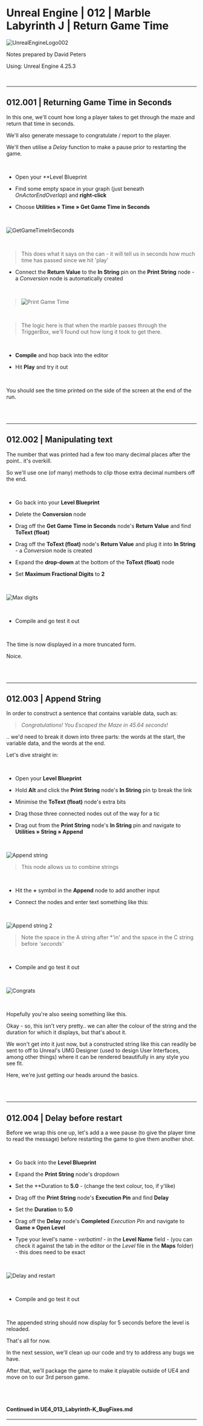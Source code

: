 # Unreal Engine | 012 | Marble Labyrinth J | Return Game Time

![UnrealEngineLogo002](https://user-images.githubusercontent.com/36719180/90347960-a4e68900-e087-11ea-9349-f5a59105b4d2.png)


Notes prepared by David Peters

Using: Unreal Engine 4.25.3 

<br>

---

## 012.001 | Returning Game Time in Seconds

In this one, we'll count how long a player takes to get through the maze and return that time in seconds.

We'll also generate message to congratulate / report to the player.

We'll then utilise a *Delay* function to make a pause prior to restarting the game.

<br>

- Open your **Level Blueprint

- Find some empty space in your graph (just beneath *OnActorEndOverlap*) and **right-click**

- Choose **Utilities » Time » Get Game Time in Seconds**

<br>

![GetGameTimeInSeconds](https://user-images.githubusercontent.com/36719180/93316628-9515bc80-f860-11ea-99ff-f037ccd2bd9e.png)

<br>

> This does what it says on the can - it will tell us in seconds how much time has passed since we hit 'play'

- Connect the **Return Value** to the **In String** pin on the **Print String** node - a *Conversion* node is automatically created

<br>

> ![Print Game Time](https://user-images.githubusercontent.com/36719180/93317246-57fdfa00-f861-11ea-8e00-5cff934ece56.png)

<br>

> The logic here is that when the marble passes through the TriggerBox, we'll found out how long it took to get there.

<br>

- **Compile** and hop back into the editor

- Hit **Play** and try it out

<br>

You should see the time printed on the side of the screen at the end of the run.

<br><br>

---

## 012.002 | Manipulating text

The number that was printed had a few too many decimal places after the point.. it's overkill.

So we'll use one (of many) methods to clip those extra decimal numbers off the end.

<br>

- Go back into your **Level Blueprint**

- Delete the **Conversion** node

- Drag off the **Get Game Time in Seconds** node's **Return Value** and find **ToText (float)**

- Drag off the **ToText (float)** node's **Return Value** and plug it into **In String** - a *Conversion* node is created

- Expand the **drop-down** at the bottom of the **ToText (float)** node

- Set **Maximum Fractional Digits** to **2**

<br>

![Max digits](https://user-images.githubusercontent.com/36719180/93319441-fa1ee180-f863-11ea-9c57-e0fa6214a019.png)

<br>

- Compile and go test it out

<br>

The time is now displayed in a more truncated form.

Noice.

<br><br>

---

## 012.003 | Append String

In order to construct a sentence that contains variable data, such as:

>*Congratulations! You Escaped the Maze in 45.64 seconds!*

.. we'd need to break it down into three parts: the words at the start, the variable data, and the words at the end.

Let's dive straight in:

<br>

- Open your **Level Blueprint**

- Hold **Alt** and click the **Print String** node's **In String** pin tp break the link

- Minimise the **ToText (float)** node's extra bits

- Drag those three connected nodes out of the way for a tic

- Drag out from the **Print String** node's **In String** pin and navigate to **Utilities » String » Append**

<br>

![Append string](https://user-images.githubusercontent.com/36719180/93324345-dd85a800-f869-11ea-8987-3ec37e21f9e9.png)

> This node allows us to combine strings

<br>

- Hit the **+** symbol in the **Append** node to add another input

- Connect the nodes and enter text something like this:

<br>

![Append string 2](https://user-images.githubusercontent.com/36719180/93325059-d27f4780-f86a-11ea-9283-3340fd789489.png)

> Note the space in the A string after *'in' and the space in the C string before *'seconds'*

<br>

- Compile and go test it out

<br>

![Congrats](https://user-images.githubusercontent.com/36719180/93325370-56d1ca80-f86b-11ea-800d-bc45af6011e9.png)

<br>

Hopefully you're also seeing something like this.

Okay - so, this isn't very pretty.. we can alter the colour of the string and the duration for which it displays, but that's about it.

We won't get into it just now, but a constructed string like this can readily be sent to off to Unreal's UMG Designer (used to design User Interfaces, among other things) where it can be rendered beautifully in any style you see fit.

Here, we're just getting our heads around the basics.

<br><br>

---

## 012.004 | Delay before restart

Before we wrap this one up, let's add a a wee pause (to give the player time to read the message) before restarting the game to give them another shot.

<br>

- Go back into the **Level Blueprint**

- Expand the **Print String** node's dropdown

- Set the **Duration to **5.0** - (change the text colour, too, if y'like)

- Drag off the **Print String** node's **Execution Pin** and find **Delay**

- Set the **Duration** to **5.0**

- Drag off the **Delay** node's **Completed** *Execution Pin* and navigate to **Game » Open Level**

- Type your level's name - *verbatim!* - in the **Level Name** field - (you can check it against the tab in the editor or the *Level* file in the **Maps** folder) - this does need to be exact

<br>

![Delay and restart](https://user-images.githubusercontent.com/36719180/93327740-e167f900-f86e-11ea-9d44-7cbcb4cde667.png)

<br>

- Compile and go test it out

<br>

The appended string should now display for 5 seconds before the level is reloaded.

That's all for now.

In the next session, we'll clean up our code and try to address any bugs we have.

After that, we'll package the game to make it playable outside of UE4 and move on to our 3rd person game.

<br><br>

#### Continued in UE4_013_Labyrinth-K_BugFixes.md

---





